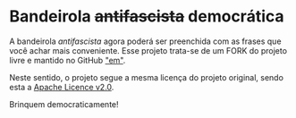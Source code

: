 # Bandeirola ~~antifascista~~ democrática


A bandeirola *antifascista* agora poderá ser preenchida com as frases que você achar mais
conveniente. Esse projeto trata-se de um FORK do projeto livre e mantido no GitHub ["em"](https://github.com/felipealencar/antifascismo). 

Neste sentido, o projeto segue a mesma licença do projeto original, sendo esta a [Apache Licence v2.0](http://www.apache.org/licenses/LICENSE-2.0 "Apache Licence v2.0").


Brinquem democraticamente!
